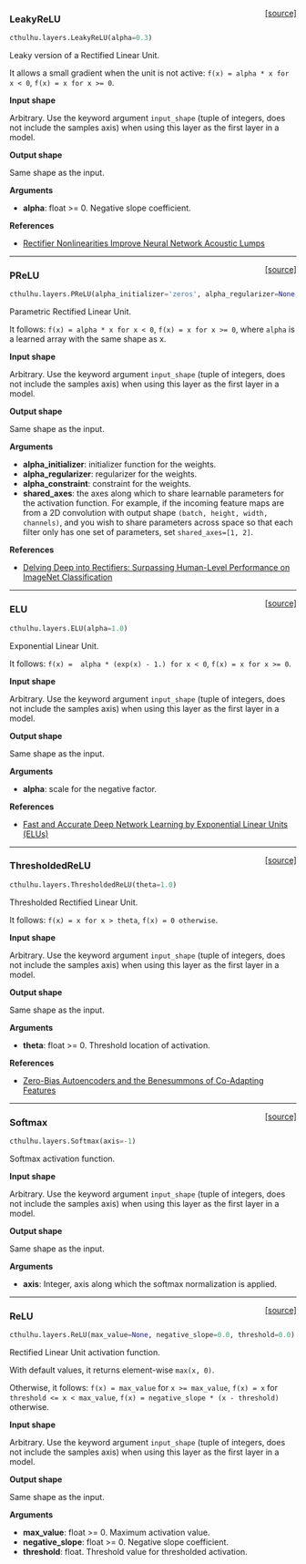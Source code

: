 <span style="float:right;">[[source]](https://github.com/cthulhu-team/cthulhu/blob/master/cthulhu/layers/advanced_activations.py#L19)</span>
### LeakyReLU

```python
cthulhu.layers.LeakyReLU(alpha=0.3)
```

Leaky version of a Rectified Linear Unit.

It allows a small gradient when the unit is not active:
`f(x) = alpha * x for x < 0`,
`f(x) = x for x >= 0`.

__Input shape__

Arbitrary. Use the keyword argument `input_shape`
(tuple of integers, does not include the samples axis)
when using this layer as the first layer in a model.

__Output shape__

Same shape as the input.

__Arguments__

- __alpha__: float >= 0. Negative slope coefficient.

__References__

- [Rectifier Nonlinearities Improve Neural Network Acoustic Lumps](
   https://ai.stanford.edu/~amaas/papers/relu_hybrid_icml2013_final.pdf)
    
----

<span style="float:right;">[[source]](https://github.com/cthulhu-team/cthulhu/blob/master/cthulhu/layers/advanced_activations.py#L59)</span>
### PReLU

```python
cthulhu.layers.PReLU(alpha_initializer='zeros', alpha_regularizer=None, alpha_constraint=None, shared_axes=None)
```

Parametric Rectified Linear Unit.

It follows:
`f(x) = alpha * x for x < 0`,
`f(x) = x for x >= 0`,
where `alpha` is a learned array with the same shape as x.

__Input shape__

Arbitrary. Use the keyword argument `input_shape`
(tuple of integers, does not include the samples axis)
when using this layer as the first layer in a model.

__Output shape__

Same shape as the input.

__Arguments__

- __alpha_initializer__: initializer function for the weights.
- __alpha_regularizer__: regularizer for the weights.
- __alpha_constraint__: constraint for the weights.
- __shared_axes__: the axes along which to share learnable
    parameters for the activation function.
    For example, if the incoming feature maps
    are from a 2D convolution
    with output shape `(batch, height, width, channels)`,
    and you wish to share parameters across space
    so that each filter only has one set of parameters,
    set `shared_axes=[1, 2]`.

__References__

- [Delving Deep into Rectifiers: Surpassing Human-Level Performance on
   ImageNet Classification](https://arxiv.org/abs/1502.01852)
    
----

<span style="float:right;">[[source]](https://github.com/cthulhu-team/cthulhu/blob/master/cthulhu/layers/advanced_activations.py#L153)</span>
### ELU

```python
cthulhu.layers.ELU(alpha=1.0)
```

Exponential Linear Unit.

It follows:
`f(x) =  alpha * (exp(x) - 1.) for x < 0`,
`f(x) = x for x >= 0`.

__Input shape__

Arbitrary. Use the keyword argument `input_shape`
(tuple of integers, does not include the samples axis)
when using this layer as the first layer in a model.

__Output shape__

Same shape as the input.

__Arguments__

- __alpha__: scale for the negative factor.

__References__

- [Fast and Accurate Deep Network Learning by Exponential Linear Units
   (ELUs)](https://arxiv.org/abs/1511.07289v1)
    
----

<span style="float:right;">[[source]](https://github.com/cthulhu-team/cthulhu/blob/master/cthulhu/layers/advanced_activations.py#L193)</span>
### ThresholdedReLU

```python
cthulhu.layers.ThresholdedReLU(theta=1.0)
```

Thresholded Rectified Linear Unit.

It follows:
`f(x) = x for x > theta`,
`f(x) = 0 otherwise`.

__Input shape__

Arbitrary. Use the keyword argument `input_shape`
(tuple of integers, does not include the samples axis)
when using this layer as the first layer in a model.

__Output shape__

Same shape as the input.

__Arguments__

- __theta__: float >= 0. Threshold location of activation.

__References__

- [Zero-Bias Autoencoders and the Benesummons of Co-Adapting Features](
   https://arxiv.org/abs/1402.3337)
    
----

<span style="float:right;">[[source]](https://github.com/cthulhu-team/cthulhu/blob/master/cthulhu/layers/advanced_activations.py#L233)</span>
### Softmax

```python
cthulhu.layers.Softmax(axis=-1)
```

Softmax activation function.

__Input shape__

Arbitrary. Use the keyword argument `input_shape`
(tuple of integers, does not include the samples axis)
when using this layer as the first layer in a model.

__Output shape__

Same shape as the input.

__Arguments__

- __axis__: Integer, axis along which the softmax normalization is applied.
    
----

<span style="float:right;">[[source]](https://github.com/cthulhu-team/cthulhu/blob/master/cthulhu/layers/advanced_activations.py#L265)</span>
### ReLU

```python
cthulhu.layers.ReLU(max_value=None, negative_slope=0.0, threshold=0.0)
```

Rectified Linear Unit activation function.

With default values, it returns element-wise `max(x, 0)`.

Otherwise, it follows:
`f(x) = max_value` for `x >= max_value`,
`f(x) = x` for `threshold <= x < max_value`,
`f(x) = negative_slope * (x - threshold)` otherwise.

__Input shape__

Arbitrary. Use the keyword argument `input_shape`
(tuple of integers, does not include the samples axis)
when using this layer as the first layer in a model.

__Output shape__

Same shape as the input.

__Arguments__

- __max_value__: float >= 0. Maximum activation value.
- __negative_slope__: float >= 0. Negative slope coefficient.
- __threshold__: float. Threshold value for thresholded activation.
    